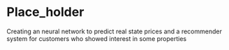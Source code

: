# Place_holder
Creating an neural network to predict real state prices and a recommender system for customers who showed interest in some properties
